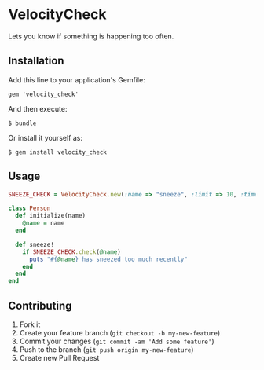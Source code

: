 # VelocityCheck

Lets you know if something is happening too often.

## Installation

Add this line to your application's Gemfile:

    gem 'velocity_check'

And then execute:

    $ bundle

Or install it yourself as:

    $ gem install velocity_check

## Usage

```ruby
SNEEZE_CHECK = VelocityCheck.new(:name => "sneeze", :limit => 10, :time_period => 600, :client => DALLI_CLIENT)

class Person
  def initialize(name)
    @name = name
  end

  def sneeze!
    if SNEEZE_CHECK.check(@name)
      puts "#{@name} has sneezed too much recently"
    end
  end
end
```

## Contributing

1. Fork it
2. Create your feature branch (`git checkout -b my-new-feature`)
3. Commit your changes (`git commit -am 'Add some feature'`)
4. Push to the branch (`git push origin my-new-feature`)
5. Create new Pull Request
